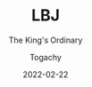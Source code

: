 ---
layout: post
title: "LBJ"
subtitle: "The King's Ordinary"
date: 2022-02-22
author: "Togachy"
header-img: "img/post-bg.jpeg"
tags: [体育]
---